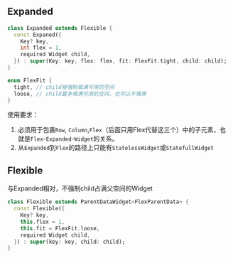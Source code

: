 ## Expanded

```dart
class Expanded extends Flexible {
  const Expaned({
    Key? key,
    int flex = 1,
    required Widget child,
  }) : super(Key: key, flex: flex, fit: FlexFit.tight, child: child);
}

enum FlexFit {
  tight, // child被强制填满可用的空间
  loose, // child最多填满可用的空间，也可以不填满
}
```

使用要求：

1. 必须用于包裹`Row`, `Column`,`Flex`（后面只用Flex代替这三个）中的子元素，也就是`Flex`-`Expanded`-`Widget`的关系。
2. 从`Expanded`到`Flex`的路径上只能有`StatelessWidget`或`StatefullWidget`

## Flexible

与Expanded相对，不强制child占满父空间的Widget

```dart
class Flexible extends ParentDataWidget<FlexParentData> {
  const Flexible({
    Key? key,
    this.flex = 1,
    this.fit = FlexFit.loose,
    required Widget child,
  }) : super(key: key, child: child);
}
```

